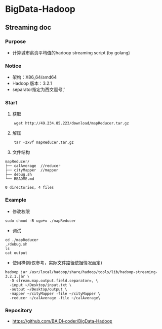 # BigData-Hadoop
## Streaming doc
### Purpose
- 计算城市薪资平均值的hadoop streaming script (by golang)

### Notice
- 架构：X86_64/amd64
- Hadoop 版本：3.2.1
- separator指定为西文逗号','

### Start
1. 获取
``` shell
	wget http://49.234.85.223/download/mapReducer.tar.gz
```
2. 解压
``` shell
	tar -zxvf mapReducer.tar.gz
```
3. 文件结构
``` shell
mapReducer/
├── calAverage	//reducer
├── cityMapper	//mapper
├── debug.sh
└── README.md

0 directories, 4 files
```
### Example
- 修改权限
``` shell
sudo chmod -R ugo+x ./mapReducer
```
- 调试
``` shell
cd ./mapReducer
./debug.sh
ls
cat output
```
- 使用样例(仅参考，实际文件路径依据情况而定)
``` shell
hadoop jar /usr/local/hadoop/share/hadoop/tools/lib/hadoop-streaming-3.2.1.jar \
  -D stream.map.output.field.separator=, \
  -input ~/Desktop/input.txt \
  -output ~/Desktop/output \
  -mapper ~/cityMapper -file ~/cityMapper \
  -reducer ~/calAverage -file ~/calAverage\
```
### Repository
- https://github.com/BAIDI-coder/BigData-Hadoop
